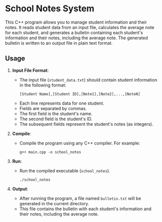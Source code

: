 # School Notes System

This C++ program allows you to manage student information and their notes. It reads student data from an input file, calculates the average note for each student, and generates a bulletin containing each student's information and their notes, including the average note. The generated bulletin is written to an output file in plain text format.

## Usage

1. **Input File Format**: 
    - The input file (`student_data.txt`) should contain student information in the following format:
      ```
      [Student Name],[Student ID],[Note1],[Note2],...,[NoteN]
      ```
    - Each line represents data for one student.
    - Fields are separated by commas.
    - The first field is the student's name.
    - The second field is the student's ID.
    - The subsequent fields represent the student's notes (as integers).

2. **Compile**:
    - Compile the program using any C++ compiler. For example:
      ```
      g++ main.cpp -o school_notes
      ```

3. **Run**:
    - Run the compiled executable (`school_notes`).
      ```
      ./school_notes
      ```

4. **Output**:
    - After running the program, a file named `bulletin.txt` will be generated in the current directory.
    - This file contains the bulletin with each student's information and their notes, including the average note.

